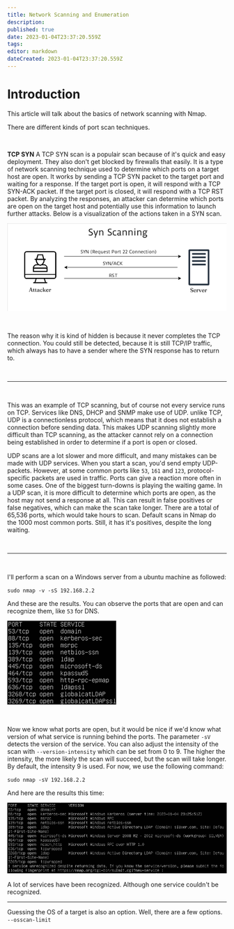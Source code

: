 ```yaml
---
title: Network Scanning and Enumeration
description: 
published: true
date: 2023-01-04T23:37:20.559Z
tags: 
editor: markdown
dateCreated: 2023-01-04T23:37:20.559Z
---
```


# Introduction
This article will talk about the basics of network scanning with Nmap.

There are different kinds of port scan techniques.

<br />


**TCP SYN**
A TCP SYN scan is a populair scan because of it's quick and easy deployment. They also don't get blocked by firewalls that easily. It is a type of network scanning technique used to determine which ports on a target host are open. It works by sending a TCP SYN packet to the target port and waiting for a response. If the target port is open, it will respond with a TCP SYN-ACK packet. If the target port is closed, it will respond with a TCP RST packet. By analyzing the responses, an attacker can determine which ports are open on the target host and potentially use this information to launch further attacks. Below is a visualization of the actions taken in a SYN scan.

![1.png](/bok/enummeration/1.png)

<br />

The reason why it is kind of hidden is because it never completes the TCP connection. You could still be detected, because it is still TCP/IP traffic, which always has to have a sender where the SYN response has to return to.

<br />

---

<br />

This was an example of TCP scanning, but of course not every service runs on TCP. Services like DNS, DHCP and SNMP make use of UDP. unlike TCP, UDP is a connectionless protocol, which means that it does not establish a connection before sending data. This makes UDP scanning slightly more difficult than TCP scanning, as the attacker cannot rely on a connection being established in order to determine if a port is open or closed. 

UDP scans are a lot slower and more difficult, and many mistakes can be made with UDP services. When you start a scan, you'd send empty UDP-packets. However, at some common ports like `53`, `161` and `123`, protocol-specific packets are used in traffic. Ports can give a reaction more often in some cases. One of the biggest turn-downs is playing the waiting game. In a UDP scan, it is more difficult to determine which ports are open, as the host may not send a response at all. This can result in false positives or false negatives, which can make the scan take longer. There are a total of 65,536 ports, which would take hours to scan. Default scans in Nmap do the 1000 most common ports. Still, it has it's positives, despite the long waiting.

<br />

---

<br />

I'll perform a scan on a Windows server from a ubuntu machine as followed:

```
sudo nmap -v -sS 192.168.2.2
```
And these are the results. You can observe the ports that are open and can recognize them, like `53` for DNS.

![2.png](/bok/enummeration/2.png)

<br />

Now we know what ports are open, but it would be nice if we'd know what version of what service is running behind the ports. The parameter `-sV` detects the version of the service. You can also adjust the intensity of the scan with `--version-intensity` which can be set from 0 to 9. The higher the intensity, the more likely the scan will succeed, but the scan will take longer. By default, the intensity 9 is used. 
For now, we use the following command: 

```
sudo nmap -sV 192.168.2.2
```

And here are the results this time:

![3.png](/bok/enummeration/3.png)

A lot of services have been recognized. Although one service couldn't be recognized. 

---

Guessing the OS of a target is also an option. Well, there are a few options. `--osscan-limit` 
<br />
<br />